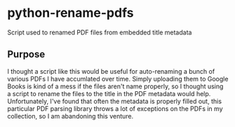 # python-rename-pdfs
Script used to renamed PDF files from embedded title metadata

## Purpose
I thought a script like this would be useful for auto-renaming a bunch of various PDFs I have accumlated over time.  Simply uploading them to Google Books is kind of a mess if the files aren't name properly, so I thought using a script to rename the files to the title in the PDF metadata would help.  Unfortunately, I've found that often the metadata is properly filled out, this particular PDF parsing library throws a lot of exceptions on the PDFs in my collection, so I am abandoning this venture.
